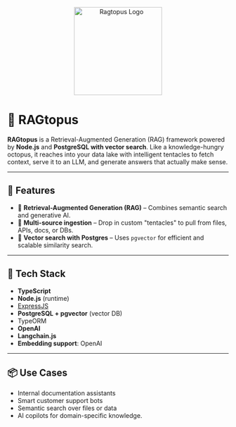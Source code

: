 <p align="center">
  <image srcse="assets/ragtopus.png" alt="Ragtopus Logo" width="200"/>
</p>

# 🐙 RAGtopus

**RAGtopus** is a Retrieval-Augmented Generation (RAG) framework powered by **Node.js** and **PostgreSQL with vector search**. Like a knowledge-hungry octopus, it reaches into your data lake with intelligent tentacles to fetch context, serve it to an LLM, and generate answers that actually make sense.

---

## 🚀 Features

- 🧠 **Retrieval-Augmented Generation (RAG)** – Combines semantic search and generative AI.
- 🐙 **Multi-source ingestion** – Drop in custom "tentacles" to pull from files, APIs, docs, or DBs.
- 📡 **Vector search with Postgres** – Uses `pgvector` for efficient and scalable similarity search.

---

## 🧬 Tech Stack

- **TypeScript**
- **Node.js** (runtime)
- [ExpressJS](https://expressjs.com/)
- **PostgreSQL + pgvector** (vector DB)
- TypeORM
- **OpenAI**
- **Langchain.js**
- **Embedding support**: OpenAI

---

## 📦 Use Cases

- Internal documentation assistants
- Smart customer support bots
- Semantic search over files or data
- AI copilots for domain-specific knowledge.
